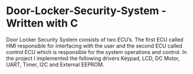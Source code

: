 # Door-Locker-Security-System - Written with C
Door Locker Security System consists of two ECU’s. The first ECU called
HMI responsible for interfacing with the user and the second ECU
called control ECU which is responsible for the system operations and control. In
the project I implemented the following drivers Keypad, LCD, DC Motor,
UART, Timer, I2C and External EEPROM.
